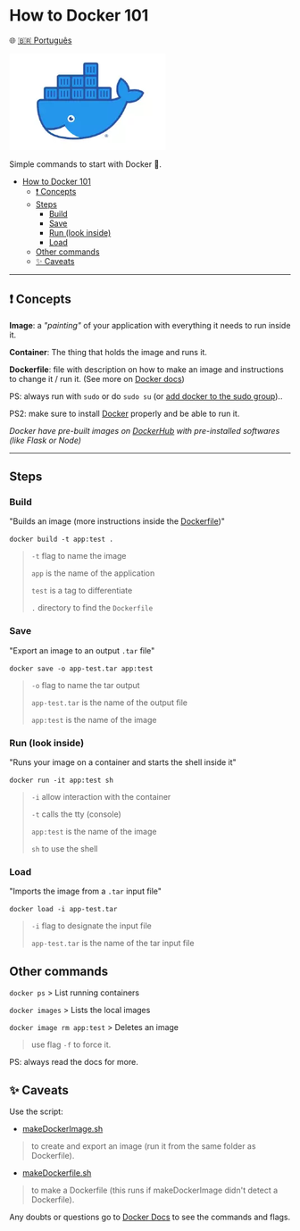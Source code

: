 # How to Docker 101

🌐 [🇧🇷 Português](README.pt.md)

![Docker](./assets/docker.webp)

Simple commands to start with Docker 🐋.

- [How to Docker 101](#how-to-docker-101)
  - [❗ Concepts](#-concepts)
  - [Steps](#steps)
    - [Build](#build)
    - [Save](#save)
    - [Run (look inside)](#run-look-inside)
    - [Load](#load)
  - [Other commands](#other-commands)
  - [✨ Caveats](#-caveats)

---

## ❗ Concepts

**Image**: a *"painting"* of your application with everything it needs to run inside it.

**Container**: The thing that holds the image and runs it.

**Dockerfile**: file with description on how to make an image and instructions to change it / run it. (See more on [Docker docs](https://docs.docker.com/engine/reference/builder/#format))

PS: always run with `sudo` or do `sudo su` (or [add docker to the sudo group](https://docs.docker.com/engine/install/linux-postinstall/))..

PS2: make sure to install [Docker](https://docs.docker.com/) properly and be able to run it.

*Docker have pre-built images on [DockerHub](https://hub.docker.com/) with pre-installed softwares (like Flask or Node)*

---

## Steps

### Build

"Builds an image (more instructions inside the [Dockerfile](Dockerfile))"

`docker build -t app:test .`
> `-t` flag to name the image
>
> `app` is the name of the application
>
> `test` is a tag to differentiate
>
> `.` directory to find the `Dockerfile`

### Save

"Export an image to an output `.tar` file"

`docker save -o app-test.tar app:test`
> `-o` flag to name the tar output
>
> `app-test.tar` is the name of the output file
>
> `app:test` is the name of the image

### Run (look inside)

"Runs your image on a container and starts the shell inside it"

`docker run -it app:test sh`
> `-i` allow interaction with the container
>
> `-t` calls the tty (console)
>
> `app:test` is the name of the image
>
> `sh` to use the shell

### Load

"Imports the image from a `.tar` input file"

`docker load -i app-test.tar`
> `-i` flag to designate the input file
>
> `app-test.tar` is the name of the tar input file

## Other commands

`docker ps` > List running containers

`docker images` > Lists the local images

`docker image rm app:test` > Deletes an image
> use flag `-f` to force it.

PS: always read the docs for more.

## ✨ Caveats

Use the script:

- [makeDockerImage.sh](./makeDockerImage.sh)
> to create and export an image (run it from the same folder as Dockerfile).

- [makeDockerfile.sh](./makeDockerfile.sh)
> to make a Dockerfile (this runs if makeDockerImage didn't detect a Dockerfile).

Any doubts or questions go to [Docker Docs](https://docs.docker.com/) to see the commands and flags.
